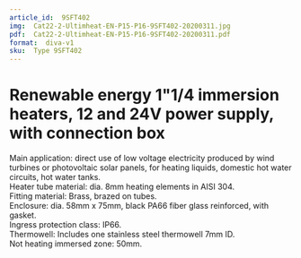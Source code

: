 ```yaml
---
article_id:  9SFT402
img:  Cat22-2-Ultimheat-EN-P15-P16-9SFT402-20200311.jpg
pdf:  Cat22-2-Ultimheat-EN-P15-P16-9SFT402-20200311.pdf
format:  diva-v1
sku:  Type 9SFT402
---
```

# Renewable energy 1"1/4 immersion heaters, 12 and 24V power supply, with connection box

Main application: direct use of low voltage electricity produced by wind turbines or 
photovoltaic solar panels, for heating liquids, domestic hot water circuits, hot water tanks.  
Heater tube material: dia. 8mm heating elements in AISI 304.  
Fitting material: Brass, brazed on tubes.  
Enclosure: dia. 58mm x 75mm, black PA66 fiber glass reinforced, with gasket.  
Ingress protection class: IP66.  
Thermowell: Includes one stainless steel thermowell 7mm ID.  
Not heating immersed zone: 50mm.  


